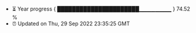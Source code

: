 - ⏳ Year progress { ██████████████████████▁▁▁▁▁▁▁▁ } 74.52 %
- ⏰ Updated on Thu, 29 Sep 2022 23:35:25 GMT

